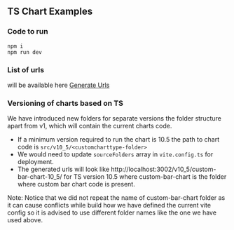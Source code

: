 ## TS Chart Examples

### Code to run

```
npm i
npm run dev
```

### List of urls

will be available here [Generate Urls](./generated_urls.json)

### Versioning of charts based on TS

We have introduced new folders for separate versions the folder structure apart from v1, which will contain the current charts code.

- If a minimum version required to run the chart is 10.5 the path to chart code is `src/v10_5/<customcharttype-folder>`
- We would need to update `sourceFolders` array in `vite.config.ts` for deployment.
- The generated urls will look like http://localhost:3002/v10_5/custom-bar-chart-10_5/ for TS version 10.5 where custom-bar-chart is the folder where custom bar chart code is present.

Note: Notice that we did not repeat the name of custom-bar-chart folder as it can cause conflicts while build how we have defined the current vite config so it is advised to use different folder names like the one we have used above.
